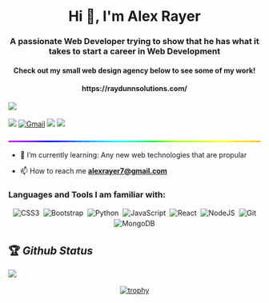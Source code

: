 <h1 align="center">Hi 👋, I'm Alex Rayer</h1>
<h3 align="center">A passionate Web Developer trying to show that he has what it takes to start a career in Web Development </h3>
<h4 align="center">Check out my small web design agency below to see some of my work! </h4>
<h4 align="center">https://raydunnsolutions.com/</h4>




[<img src="https://img.shields.io/twitter/follow/me?logo=twitter&style=for-the-badge" />](https://twitter.com/Alex_Rayer_)

[<img src="https://img.shields.io/github/followers/arayer143?logo=github&style=for-the-badge&logoColor=white">](https://github.com/arayer143)
[<img alt="Gmail" src="https://img.shields.io/badge/Gmail-D14836?style=for-the-badge&logo=gmail&logoColor=white" />](mailto:dev.alexrayer7@gmail.com)
[<img src="https://img.shields.io/badge/linkedin-%230077B5.svg?&style=for-the-badge&logo=linkedin&logoColor=white">](https://www.linkedin.com/in/alex-rayer/)
[<img src="https://img.shields.io/badge/Portfolio-%23000000.svg?&style=for-the-badge">](https://alexrayer.com)


<img style="width:100%;height:3px;" src="./bar.gif" />



- 🌱 I’m currently learning: Any new web technologies that are propular



- 📫 How to reach me **alexrayer7@gmail.com**

<h3 align="left">Languages and Tools I am familiar with:</h3>

<p align="center">

<img alt="CSS3" src="https://img.shields.io/badge/css3%20-%231572B6.svg?&style=for-the-badge&logo=css3&logoColor=white" style="margin:2px;"/>
<img alt="Bootstrap" src="https://img.shields.io/badge/bootstrap%20-%23563D7C.svg?&style=for-the-badge&logo=bootstrap&logoColor=white" style="margin:2px;"/>
<img alt="Python" src="https://img.shields.io/badge/python%20-%2314354C.svg?&style=for-the-badge&logo=python&logoColor=white" style="margin:2px;"/>
<img alt="JavaScript" src="https://img.shields.io/badge/javascript%20-%23323330.svg?&style=for-the-badge&logo=javascript&logoColor=%23F7DF1E" style="margin:2px;"/>
<img alt="React" src="https://img.shields.io/badge/react%20-%2320232a.svg?&style=for-the-badge&logo=react&logoColor=%2361DAFB" style="margin:2px;"/>
<img alt="NodeJS" src="https://img.shields.io/badge/node.js%20-%2343853D.svg?&style=for-the-badge&logo=node.js&logoColor=white" style="margin:2px;"/>
<img alt="Git" src="https://img.shields.io/badge/git%20-%23F05033.svg?&style=for-the-badge&logo=git&logoColor=white" style="margin:2px;"/>
<img alt="MongoDB" src ="https://img.shields.io/badge/MongoDB-%234ea94b.svg?&style=for-the-badge&logo=mongodb&logoColor=white" style="margin:2px;"/>

<br/>
</p>

## 🏆 *Github Status*

<img  src="https://github-readme-streak-stats.herokuapp.com/?user=arayer143&theme=dark" width="48%" >
<br>
<div align="center">

[![trophy](https://github-profile-trophy.vercel.app/?username=arayer143&rank=S,AAA,AA,A&theme=radical&margin-w=15)](https://github.com/ryo-ma/github-profile-trophy)
</div>

